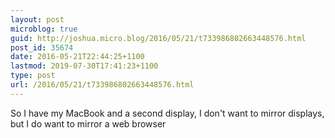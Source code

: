```yaml
---
layout: post
microblog: true
guid: http://joshua.micro.blog/2016/05/21/t733986802663448576.html
post_id: 35674
date: 2016-05-21T22:44:25+1100
lastmod: 2019-07-30T17:41:23+1100
type: post
url: /2016/05/21/t733986802663448576.html
---
```

So I have my MacBook and a second display, I don't want to mirror displays, but I do want to mirror a web browser
